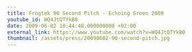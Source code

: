 ```yaml
---
title: Frogtek 90 Second Pitch - Echoing Green 2009
youtube_id: WQ4JtQTYkB0
date: 2009-06-02 10:44:48.000000000 +02:00
external_link: https://www.youtube.com/watch?v=WQ4JtQTYkB0
thumbnail: /assets/press/20090602-90-second-pitch.jpg
---
```

